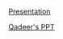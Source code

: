 [Presentation](https://onedrive.live.com/:p:/g/personal/D0C07846FD775ACA/EeM5Fdxgv4dJn1c0Owu59WEBKp6HHerGDNlGPHDs4gJb_w?resid=D0C07846FD775ACA!sdc1539e3bf6049879f57343b0bb9f561&ithint=file%2Cpptx&e=y5uoYm&migratedtospo=true&redeem=aHR0cHM6Ly8xZHJ2Lm1zL3AvYy9kMGMwNzg0NmZkNzc1YWNhL0VlTTVGZHhndjRkSm4xYzBPd3U1OVdFQktwNkhIZXJHRE5sR1BIRHM0Z0piX3c_ZT15NXVvWW0)


[Qadeer's PPT](https://1drv.ms/p/c/d0c07846fd775aca/ET4Jflm20ixNgaN2oLU0yGwB3ZREgim8sgamtk51pvwZ0w?e=8qYcos)
